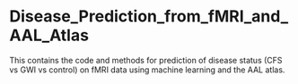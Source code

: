 # Disease_Prediction_from_fMRI_and_AAL_Atlas
This contains the code and methods for prediction of disease status (CFS vs GWI vs control) on fMRI data using machine learning and the AAL atlas. 

